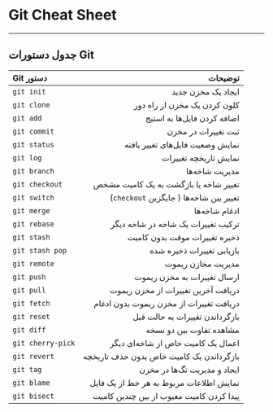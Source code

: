 # Git Cheat Sheet

---

## جدول دستورات Git

| Git دستور         |                                  توضیحات |
|:------------------|-----------------------------------------:|
| `git init`        |                       ایجاد یک مخزن جدید |
| `git clone`       |             کلون کردن یک مخزن از راه دور |
| `git add`         |              اضافه کردن فایل‌ها به استیج |
| `git commit`      |                      ثبت تغییرات در مخزن |
| `git status`      |         نمایش وضعیت فایل‌های تغییر یافته |
| `git log`         |                    نمایش تاریخچه تغییرات |
| `git branch`      |                           مدیریت شاخه‌ها |
| `git checkout`    |    تغییر شاخه یا بازگشت به یک کامیت مشخص |
| `git switch`      |  (`checkout` جایگزین ) تغییر بین شاخه‌ها |
| `git merge`       |                            ادغام شاخه‌ها |
| `git rebase`      |       ترکیب تغییرات یک شاخه در شاخه دیگر |
| `git stash`       |            ذخیره تغییرات موقت بدون کامیت |
| `git stash pop`   |                بازیابی تغییرات ذخیره شده |
| `git remote`      |                       مدیریت مخازن ریموت |
| `git push`        |              ارسال تغییرات به مخزن ریموت |
| `git pull`        |       دریافت آخرین تغییرات از مخزن ریموت |
| `git fetch`       |  دریافت تغییرات از مخزن ریموت بدون ادغام |
| `git reset`       |           بازگرداندن تغییرات به حالت قبل |
| `git diff`        |                 مشاهده تفاوت بین دو نسخه |
| `git cherry-pick` |       اعمال یک کامیت خاص از شاخه‌ای دیگر |
| `git revert`      | بازگرداندن یک کامیت خاص بدون حذف تاریخچه |
| `git tag`         |             ایجاد و مدیریت تگ‌ها در مخزن |
| `git blame`       |  نمایش اطلاعات مربوط به هر خط از یک فایل |
| `git bisect`      | پیدا کردن کامیت معیوب از بین چندین کامیت |